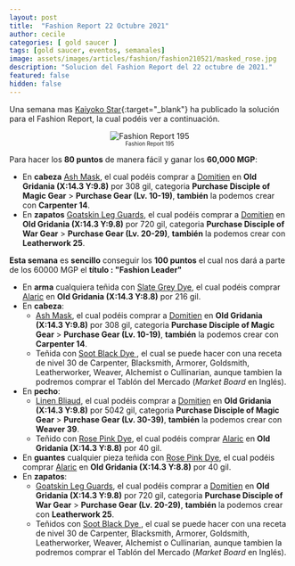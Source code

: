 ```yaml
---
layout: post
title:  "Fashion Report 22 Octubre 2021"
author: cecile
categories: [ gold saucer ]
tags: [gold saucer, eventos, semanales]
image: assets/images/articles/fashion/fashion210521/masked_rose.jpg
description: "Solucion del Fashion Report del 22 octubre de 2021."
featured: false
hidden: false
---
```


Una semana mas [Kaiyoko Star](https://twitter.com/kaiyokostar){:target="_blank"} ha publicado la solución para el Fashion Report, la cual podéis ver a continuación.

<p align="center"><img src="{{ site.baseurl }}/assets/images/articles/fashion/fashion211022/freport_195.jpg" alt="Fashion Report 195">
<br/>
<sub><sup>Fashion Report 195</sup></sub></p>

Para hacer los **80 puntos** de manera fácil y ganar los **60,000 MGP**:

- En **cabeza** <a href="https://eu.finalfantasyxiv.com/lodestone/playguide/db/item/6d3f21381e1/" class="eorzeadb_link" target="_blank">Ash Mask</a>,  el cual podéis comprar a <a href="https://eu.finalfantasyxiv.com/lodestone/playguide/db/shop/5c0bdbdc542/?item=6d3f21381e1&type=gil" class="eorzeadb_link" target="_blank">Domitien</a> en **Old Gridania (X:14.3 Y:9.8)** por 308 gil, categoria **Purchase Disciple of Magic Gear** > **Purchase Gear (Lv. 10-19)**, **también** la podemos crear con **Carpenter 14**.
- En **zapatos** <a href="https://eu.finalfantasyxiv.com/lodestone/playguide/db/item/7b0a7bb79da/" class="eorzeadb_link" target="_blank">Goatskin Leg Guards</a>,  el cual podéis comprar a <a href="https://eu.finalfantasyxiv.com/lodestone/playguide/db/shop/5c0bdbdc542/?item=6d3f21381e1&type=gil" class="eorzeadb_link" target="_blank">Domitien</a> en **Old Gridania (X:14.3 Y:9.8)** por 720 gil, categoria **Purchase Disciple of War Gear** > **Purchase Gear (Lv. 20-29)**, **también** la podemos crear con **Leatherwork 25**.


**Esta semana** es **sencillo** conseguir los **100 puntos** el cual nos dará a parte de los 60000 MGP el **título : "Fashion Leader"**

- En **arma** cualquiera teñida con <a href="https://eu.finalfantasyxiv.com/lodestone/playguide/db/item/2db18e9a29d/" class="eorzeadb_link" target="_blank">Slate Grey Dye</a>, el cual podéis comprar <a href="https://eu.finalfantasyxiv.com/lodestone/playguide/db/shop/a28cf0441f4/?item=70849afadc9&type=gil" class="eorzeadb_link" target="_blank">Alaric</a> en **Old Gridania (X:14.3 Y:8.8)** por 216 gil.
- En **cabeza**:
    - <a href="https://eu.finalfantasyxiv.com/lodestone/playguide/db/item/6d3f21381e1/" class="eorzeadb_link" target="_blank">Ash Mask</a>,  el cual podéis comprar a <a href="https://eu.finalfantasyxiv.com/lodestone/playguide/db/shop/5c0bdbdc542/?item=6d3f21381e1&type=gil" class="eorzeadb_link" target="_blank">Domitien</a> en **Old Gridania (X:14.3 Y:9.8)** por 308 gil, categoria **Purchase Disciple of Magic Gear** > **Purchase Gear (Lv. 10-19)**, **también** la podemos crear con **Carpenter 14**.
    - Teñida con <a href="https://eu.finalfantasyxiv.com/lodestone/playguide/db/item/0c0c7f94f09/" class="eorzeadb_link" target="_blank">Soot Black Dye </a>, el cual se puede hacer con una receta de nivel 30 de Carpenter, Blacksmith, Armorer, Goldsmith, Leatherworker, Weaver, Alchemist o Cullinarian, aunque tambien la podremos comprar el Tablón del Mercado (*Market Board* en Inglés).    
- En **pecho**:
    - <a href="https://eu.finalfantasyxiv.com/lodestone/playguide/db/item/c61f2fda09d/" class="eorzeadb_link" target="_blank">Linen Bliaud</a>,  el cual podéis comprar a <a href="https://eu.finalfantasyxiv.com/lodestone/playguide/db/shop/5c0bdbdc542/?item=6d3f21381e1&type=gil" class="eorzeadb_link" target="_blank">Domitien</a> en **Old Gridania (X:14.3 Y:9.8)** por 5042 gil, categoria **Purchase Disciple of Magic Gear** > **Purchase Gear (Lv. 30-39)**, **también** la podemos crear con **Weaver 39**.
    - Teñido con <a href="https://eu.finalfantasyxiv.com/lodestone/playguide/db/item/ee77bb48be9/" class="eorzeadb_link" target="_blank">Rose Pink Dye</a>, el cual podéis comprar <a href="https://eu.finalfantasyxiv.com/lodestone/playguide/db/shop/a28cf0441f4/?item=70849afadc9&type=gil" class="eorzeadb_link" target="_blank">Alaric</a> en **Old Gridania (X:14.3 Y:8.8)** por 40 gil.
- En **guantes** cualquier pieza teñida con <a href="https://eu.finalfantasyxiv.com/lodestone/playguide/db/item/ee77bb48be9/" class="eorzeadb_link" target="_blank">Rose Pink Dye</a>, el cual podéis comprar <a href="https://eu.finalfantasyxiv.com/lodestone/playguide/db/shop/a28cf0441f4/?item=70849afadc9&type=gil" class="eorzeadb_link" target="_blank">Alaric</a> en **Old Gridania (X:14.3 Y:8.8)** por 40 gil.
- En **zapatos**:
    - <a href="https://eu.finalfantasyxiv.com/lodestone/playguide/db/item/7b0a7bb79da/" class="eorzeadb_link" target="_blank">Goatskin Leg Guards</a>,  el cual podéis comprar a <a href="https://eu.finalfantasyxiv.com/lodestone/playguide/db/shop/5c0bdbdc542/?item=6d3f21381e1&type=gil" class="eorzeadb_link" target="_blank">Domitien</a> en **Old Gridania (X:14.3 Y:9.8)** por 720 gil, categoria **Purchase Disciple of War Gear** > **Purchase Gear (Lv. 20-29)**, **también** la podemos crear con **Leatherwork 25**.
    - Teñidos con <a href="https://eu.finalfantasyxiv.com/lodestone/playguide/db/item/0c0c7f94f09/" class="eorzeadb_link" target="_blank">Soot Black Dye </a>, el cual se puede hacer con una receta de nivel 30 de Carpenter, Blacksmith, Armorer, Goldsmith, Leatherworker, Weaver, Alchemist o Cullinarian, aunque tambien la podremos comprar el Tablón del Mercado (*Market Board* en Inglés).    